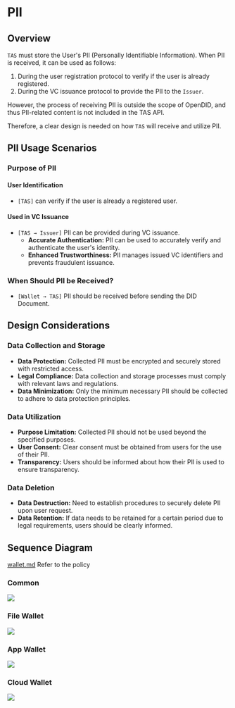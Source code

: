 # PII
## Overview
`TAS` must store the User's PII (Personally Identifiable Information). When PII is received, it can be used as follows:

1. During the user registration protocol to verify if the user is already registered.
2. During the VC issuance protocol to provide the PII to the `Issuer`.

However, the process of receiving PII is outside the scope of OpenDID, and thus PII-related content is not included in the TAS API.

Therefore, a clear design is needed on how `TAS` will receive and utilize PII.

## PII Usage Scenarios
### Purpose of PII
#### User Identification
- `[TAS]` can verify if the user is already a registered user.

#### Used in VC Issuance
- `[TAS → Issuer]` PII can be provided during VC issuance.
  - **Accurate Authentication:** PII can be used to accurately verify and authenticate the user's identity.
  - **Enhanced Trustworthiness:** PII manages issued VC identifiers and prevents fraudulent issuance.

### When Should PII be Received?
- `[Wallet → TAS]` PII should be received before sending the DID Document.

## Design Considerations
### Data Collection and Storage
- **Data Protection:** Collected PII must be encrypted and securely stored with restricted access.
- **Legal Compliance:** Data collection and storage processes must comply with relevant laws and regulations.
- **Data Minimization:** Only the minimum necessary PII should be collected to adhere to data protection principles.

### Data Utilization
- **Purpose Limitation:** Collected PII should not be used beyond the specified purposes.
- **User Consent:** Clear consent must be obtained from users for the use of their PII.
- **Transparency:** Users should be informed about how their PII is used to ensure transparency.

### Data Deletion
- **Data Destruction:** Need to establish procedures to securely delete PII upon user request.
- **Data Retention:** If data needs to be retained for a certain period due to legal requirements, users should be clearly informed.

## Sequence Diagram
[wallet.md](./wallet.md) Refer to the policy

### Common
![](../../assets/common_sequency.svg)
### File Wallet
![](../../assets/file_wallet_sequency.svg)
### App Wallet
![](../../assets/app_wallet_sequency.svg)
### Cloud Wallet
![](../../assets/cloud_wallet_sequency.svg)